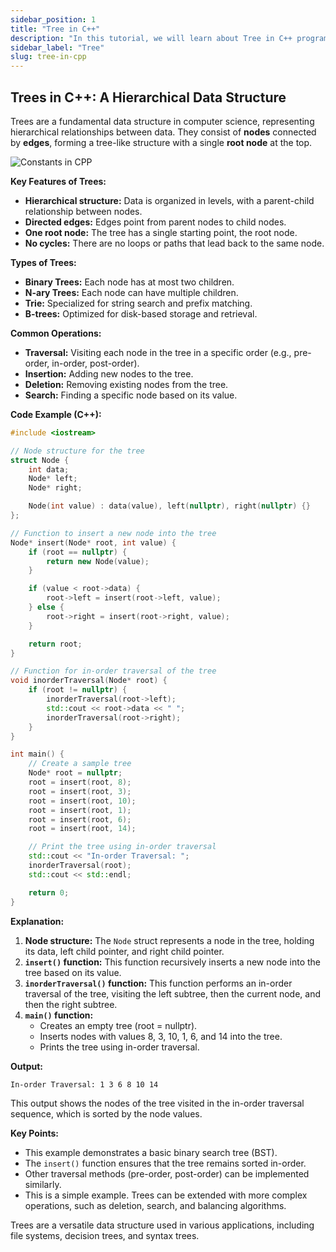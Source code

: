 ```yaml
---
sidebar_position: 1
title: "Tree in C++"
description: "In this tutorial, we will learn about Tree in C++ programming with the help of examples."
sidebar_label: "Tree"
slug: tree-in-cpp
---
```


## Trees in C++: A Hierarchical Data Structure

Trees are a fundamental data structure in computer science, representing hierarchical relationships between data. They consist of **nodes** connected by **edges**, forming a tree-like structure with a single **root node** at the top.

![Constants in CPP](../../static/img/day-04/constants-in-cpp.png)

**Key Features of Trees:**

* **Hierarchical structure:** Data is organized in levels, with a parent-child relationship between nodes.
* **Directed edges:** Edges point from parent nodes to child nodes.
* **One root node:** The tree has a single starting point, the root node.
* **No cycles:** There are no loops or paths that lead back to the same node.

**Types of Trees:**

* **Binary Trees:** Each node has at most two children.
* **N-ary Trees:** Each node can have multiple children.
* **Trie:** Specialized for string search and prefix matching.
* **B-trees:** Optimized for disk-based storage and retrieval.

**Common Operations:**

* **Traversal:** Visiting each node in the tree in a specific order (e.g., pre-order, in-order, post-order).
* **Insertion:** Adding new nodes to the tree.
* **Deletion:** Removing existing nodes from the tree.
* **Search:** Finding a specific node based on its value.

**Code Example (C++):**

```cpp
#include <iostream>

// Node structure for the tree
struct Node {
    int data;
    Node* left;
    Node* right;

    Node(int value) : data(value), left(nullptr), right(nullptr) {}
};

// Function to insert a new node into the tree
Node* insert(Node* root, int value) {
    if (root == nullptr) {
        return new Node(value);
    }

    if (value < root->data) {
        root->left = insert(root->left, value);
    } else {
        root->right = insert(root->right, value);
    }

    return root;
}

// Function for in-order traversal of the tree
void inorderTraversal(Node* root) {
    if (root != nullptr) {
        inorderTraversal(root->left);
        std::cout << root->data << " ";
        inorderTraversal(root->right);
    }
}

int main() {
    // Create a sample tree
    Node* root = nullptr;
    root = insert(root, 8);
    root = insert(root, 3);
    root = insert(root, 10);
    root = insert(root, 1);
    root = insert(root, 6);
    root = insert(root, 14);

    // Print the tree using in-order traversal
    std::cout << "In-order Traversal: ";
    inorderTraversal(root);
    std::cout << std::endl;

    return 0;
}
```

**Explanation:**

1. **Node structure:** The `Node` struct represents a node in the tree, holding its data, left child pointer, and right child pointer.
2. **`insert()` function:** This function recursively inserts a new node into the tree based on its value.
3. **`inorderTraversal()` function:** This function performs an in-order traversal of the tree, visiting the left subtree, then the current node, and then the right subtree.
4. **`main()` function:**
   * Creates an empty tree (root = nullptr).
   * Inserts nodes with values 8, 3, 10, 1, 6, and 14 into the tree.
   * Prints the tree using in-order traversal.

**Output:**

```
In-order Traversal: 1 3 6 8 10 14
```

This output shows the nodes of the tree visited in the in-order traversal sequence, which is sorted by the node values.

**Key Points:**

* This example demonstrates a basic binary search tree (BST). 
* The `insert()` function ensures that the tree remains sorted in-order.
* Other traversal methods (pre-order, post-order) can be implemented similarly.
* This is a simple example. Trees can be extended with more complex operations, such as deletion, search, and balancing algorithms.

Trees are a versatile data structure used in various applications, including file systems, decision trees, and syntax trees.
